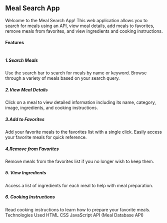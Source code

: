 <h2>Meal Search App</h2>

Welcome to the Meal Search App! This web application allows you to search for meals using an API, view meal details, add meals to favorites, remove meals from favorites, and view ingredients and cooking instructions.

<h4>Features</h4>

<h1></h1>

<h5>1.Search Meals </h5>

Use the search bar to search for meals by name or keyword.
Browse through a variety of meals based on your search query.

<h5>2.View Meal Details </h5>

Click on a meal to view detailed information including its name, category, image, ingredients, and cooking instructions.

<h5>3.Add to Favorites </h5>

Add your favorite meals to the favorites list with a single click.
Easily access your favorite meals for quick reference.

<h5>4.Remove from Favorites</h5>

Remove meals from the favorites list if you no longer wish to keep them.

<h5>5. View Ingredients</h5>

Access a list of ingredients for each meal to help with meal preparation.

<h5>6. Cooking Instructions</h5>

Read cooking instructions to learn how to prepare your favorite meals.
Technologies Used
HTML
CSS
JavaScript
API (Meal Database API)
